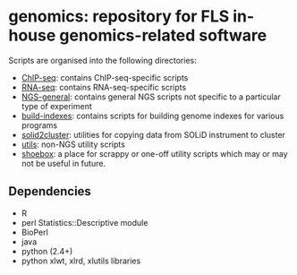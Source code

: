 genomics: repository for FLS in-house genomics-related software
===============================================================

Scripts are organised into the following directories:

* [ChIP-seq](ChIP-seq): contains ChIP-seq-specific scripts
* [RNA-seq](RNA-seq): contains RNA-seq-specific scripts
* [NGS-general](NGS-general): contains general NGS scripts not specific to a
  particular type of experiment
* [build-indexes](build-indexes): contains scripts for building genome
  indexes for various programs
* [solid2cluster](solid2cluster): utilities for copying data from SOLiD
  instrument to cluster
* [utils](utils): non-NGS utility scripts
* [shoebox](shoebox): a place for scrappy or one-off utility scripts which
  may or may not be useful in future.

Dependencies
------------

* R
* perl Statistics::Descriptive module
* BioPerl
* java
* python (2.4+)
* python xlwt, xlrd, xlutils libraries
